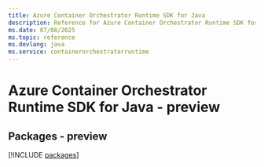 ```yaml
---
title: Azure Container Orchestrator Runtime SDK for Java
description: Reference for Azure Container Orchestrator Runtime SDK for Java
ms.date: 07/08/2025
ms.topic: reference
ms.devlang: java
ms.service: containerorchestratorruntime
---
```

# Azure Container Orchestrator Runtime SDK for Java - preview
## Packages - preview
[!INCLUDE [packages](container-orchestrator-runtime-index.md)]
